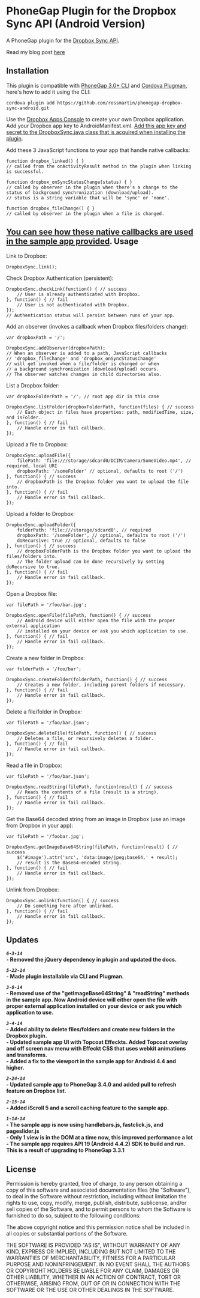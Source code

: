 # PhoneGap Plugin for the Dropbox Sync API (Android Version) #

A PhoneGap plugin for the [Dropbox Sync API](https://www.DropboxSync.com/developers/sync).

Read my blog post [here](http://rossmartindev.blogspot.com/2013/08/phonegap-plugin-for-dropbox-sync-api.html)

Installation
-----------
This plugin is compatible with [PhoneGap 3.0+ CLI](http://docs.phonegap.com/en/3.0.0/guide_cli_index.md.html#The%20Command-line%20Interface_add_features) and [Cordova Plugman](https://github.com/apache/cordova-plugman), here's how to add it using the CLI:

```
cordova plugin add https://github.com/rossmartin/phonegap-dropbox-sync-android.git
```

Use the [Dropbox Apps Console](https://www.dropbox.com/login?cont=https%3A//www.dropbox.com/developers/apps) to create your own Dropbox application.  Add your Dropbox app key to AndroidManifest.xml.  [Add this app key and secret to the DropboxSync.java class that is acquired when installing the plugin](https://github.com/rossmartin/phonegap-dropbox-sync-android/blob/master/src/Android/DropboxSync.java#l45).

Add these 3 JavaScript functions to your app that handle native callbacks:
```
function dropbox_linked() { }
// called from the onActivityResult method in the plugin when linking is successful.
```
```
function dropbox_onSyncStatusChange(status) { }
// called by observer in the plugin when there's a change to the status of background synchronization (download/upload).
// status is a string variable that will be 'sync' or 'none'.
```
```
function dropbox_fileChange() { }
// called by observer in the plugin when a file is changed.
```

[You can see how these native callbacks are used in the sample app provided](https://github.com/rossmartin/phonegap-dropbox-sync-android/blob/master/sample/www/js/app.js#l219).
Usage
-----------
Link to Dropbox:
```
DropboxSync.link();
```

Check Dropbox Authentication (persistent):
```
DropboxSync.checkLink(function() { // success
    // User is already authenticated with Dropbox.
}, function() { // fail
    // User is not authenticated with Dropbox.
});
// Authentication status will persist between runs of your app.
```

Add an observer (invokes a callback when Dropbox files/folders change):
```
var dropboxPath = '/';

DropboxSync.addObserver(dropboxPath);
// When an observer is added to a path, JavaScript callbacks
// 'dropbox_fileChange' and 'dropbox_onSyncStatusChange'
// will get invoked when a file/folder is changed or when
// a background synchronization (download/upload) occurs.
// The observer watches changes in child directories also.
```

List a Dropbox folder:
```
var dropboxFolderPath = '/'; // root app dir in this case

DropboxSync.listFolder(dropboxFolderPath, function(files) { // success
    // Each object in files have properties: path, modifiedTime, size, and isFolder.
}, function() { // fail
    // Handle error in fail callback.
});
```

Upload a file to Dropbox:
```
DropboxSync.uploadFile({
    filePath: 'file:///storage/sdcard0/DCIM/Camera/SomeVideo.mp4', // required, local URI
    dropboxPath: '/someFolder' // optional, defaults to root ('/')
}, function() { // success
    // dropboxPath is the Dropbox folder you want to upload the file into.
}, function() { // fail
    // Handle error in fail callback.
});
```

Upload a folder to Dropbox:
```
DropboxSync.uploadFolder({
    folderPath: 'file:///storage/sdcard0', // required
    dropboxPath: '/someFolder', // optional, defaults to root ('/')
    doRecursive: true // optional, defaults to false
}, function() { // success
    // dropboxFolderPath is the Dropbox folder you want to upload the files/folders into.
    // The folder upload can be done recursively by setting doRecursive to true.
}, function() { // fail
    // Handle error in fail callback.
});
```

Open a Dropbox file:
```
var filePath = '/foo/bar.jpg';

DropboxSync.openFile(filePath, function() { // success
    // Android device will either open the file with the proper external application
    // installed on your device or ask you which application to use.
}, function() { // fail
    // Handle error in fail callback.
});
```

Create a new folder in Dropbox:
```
var folderPath = '/foo/bar';

DropboxSync.createFolder(folderPath, function() { // success
    // Creates a new folder, including parent folders if necessary.
}, function() { // fail
    // Handle error in fail callback.
});
```

Delete a file/folder in Dropbox:
```
var filePath = '/foo/bar.json';

DropboxSync.deleteFile(filePath, function() { // success
    // Deletes a file, or recursively deletes a folder.
}, function() { // fail
    // Handle error in fail callback.
});
```

Read a file in Dropbox:
```
var filePath = '/foo/bar.json';

DropboxSync.readString(filePath, function(result) { // success
    // Reads the contents of a file (result is a string).
}, function() { // fail
    // Handle error in fail callback.
});
```

Get the Base64 decoded string from an image in Dropbox
(use an image from Dropbox in your app):
```
var filePath = '/foobar.jpg';

DropboxSync.getImageBase64String(filePath, function(result) { // success
    $('#image').attr('src', 'data:image/jpeg;base64,' + result);
    // result is the Base64-encoded string.
}, function() { // fail
    // Handle error in fail callback.
});
```

Unlink from Dropbox:
```
DropboxSync.unlink(function() { // success
    // Do something here after unlinked.
}, function() { // fail
    // Handle error in fail callback.
});
```

Updates
-----------
***```6-3-14```***<br>**- Removed the jQuery dependency in plugin and updated the docs.**<br>

***```5-22-14```***<br>**- Made plugin installable via CLI and Plugman.**<br>

***```3-8-14```***<br>**- Removed use of the "getImageBase64String" & "readString" methods in the sample app.  Now Android device will either open the file with proper external application installed on your device or ask you which application to use.**<br>

***```3-4-14```***<br>**- Added ability to delete files/folders and create new folders in the Dropbox plugin.**<br>
**- Updated sample app UI with Topcoat Effeckts.  Added Topcoat overlay and off screen nav menu with Effeckt CSS that uses webkit animations and transforms.**<br>
**- Added a fix to the viewport in the sample app for Android 4.4 and higher.**

***```2-24-14```***<br>**- Updated sample app to PhoneGap 3.4.0 and added pull to refresh feature on Dropbox list.**

***```2-15-14```***<br>**- Added iScroll 5 and a scroll caching feature to the sample app.**
 
 ***```1-14-14```***<br>**- The sample app is now using handlebars.js, fastclick.js, and pageslider.js**<br>
**- Only 1 view is in the DOM at a time now, this improved performance a lot**<br>
**- The sample app requires API 19 (Android 4.4.2) SDK to build and run.  This is a result of upgrading to PhoneGap 3.3.1**

License
-----------
Permission is hereby granted, free of charge, to any person obtaining a copy of this software and associated documentation files (the "Software"), to deal in the Software without restriction, including without limitation the rights to use, copy, modify, merge, publish, distribute, sublicense, and/or sell copies of the Software, and to permit persons to whom the Software is furnished to do so, subject to the following conditions:

The above copyright notice and this permission notice shall be included in all copies or substantial portions of the Software.

THE SOFTWARE IS PROVIDED "AS IS", WITHOUT WARRANTY OF ANY KIND, EXPRESS OR IMPLIED, INCLUDING BUT NOT LIMITED TO THE WARRANTIES OF MERCHANTABILITY, FITNESS FOR A PARTICULAR PURPOSE AND NONINFRINGEMENT. IN NO EVENT SHALL THE AUTHORS OR COPYRIGHT HOLDERS BE LIABLE FOR ANY CLAIM, DAMAGES OR OTHER LIABILITY, WHETHER IN AN ACTION OF CONTRACT, TORT OR OTHERWISE, ARISING FROM, OUT OF OR IN CONNECTION WITH THE SOFTWARE OR THE USE OR OTHER DEALINGS IN THE SOFTWARE.
